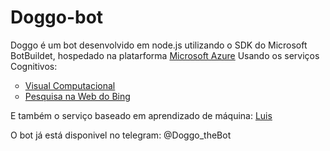 # Doggo-bot 
Doggo é um bot desenvolvido em node.js utilizando o SDK do Microsoft BotBuildet, hospedado na platarforma <a href="https://azure.microsoft.com/pt-br/">Microsoft Azure</a>
Usando os serviços Cognitivos:
<ul style="list-style-type:circle">
  <li><a href="https://azure.microsoft.com/pt-br/services/cognitive-services/computer-vision/">Visual Computacional</a></li>
  <li><a href="https://azure.microsoft.com/pt-br/services/cognitive-services/bing-web-search-api/ ">Pesquisa na Web do Bing</a></li>
</ul>  
E também o serviço baseado em aprendizado de máquina: <a href="https://www.luis.ai/home">Luis</a>

O bot já está disponivel no telegram: @Doggo_theBot
